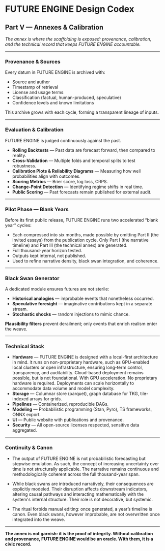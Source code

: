 # <span class="notranslate"> FUTURE ENGINE </span> Design Codex

## Part V — Annexes & Calibration

*The annex is where the scaffolding is exposed: provenance, calibration, and the technical record that keeps <span class="notranslate"> FUTURE ENGINE </span> accountable.*

---

### Provenance & Sources

Every datum in <span class="notranslate"> FUTURE ENGINE </span> is archived with:

* Source and author
* Timestamp of retrieval
* License and usage terms
* Classification (factual, human-produced, speculative)
* Confidence levels and known limitations

This archive grows with each cycle, forming a transparent lineage of inputs.

---

### Evaluation & Calibration

<span class="notranslate"> FUTURE ENGINE </span> is judged continuously against the past.

* **Rolling Backtests** — Past data are forecast forward, then compared to reality.
* **Cross-Validation** — Multiple folds and temporal splits to test robustness.
* **Calibration Plots & Reliability Diagrams** — Measuring how well probabilities align with outcomes.
* **Scoring Metrics** — Brier score, log loss, CRPS.
* **Change-Point Detection** — Identifying regime shifts in real time.
* **Public Scoring** — Past forecasts remain published for external audit.

---

### Pilot Phase — Blank Years

Before its first public release, <span class="notranslate"> FUTURE ENGINE </span> runs two accelerated “blank year” cycles:

* Each compressed into six months, made possible by omitting Part II (the invited essays) from the publication cycle. Only Part I (the narrative timeline) and Part III (the technical annex) are generated.
* Full thousand-year horizon tested.
* Outputs kept internal, not published.
* Used to refine narrative density, black swan integration, and coherence.

---

### Black Swan Generator

A dedicated module ensures futures are not sterile:

* **Historical analogies** — improbable events that nonetheless occurred.
* **Speculative foresight** — imaginative contributions kept in a separate stream.
* **Stochastic shocks** — random injections to mimic chance.

**Plausibility filters** prevent derailment; only events that enrich realism enter the weave.

---

### Technical Stack

* **Hardware** — <span class="notranslate"> FUTURE ENGINE </span> is designed with a local-first architecture in mind. It runs on non-proprietary hardware, such as GPU-enabled local clusters or open infrastructure, ensuring long-term control, transparency, and auditability. Cloud-based deployment remains possible, but is not foundational. With GPU acceleration. No proprietary hardware is required. Deployments can scale horizontally to accommodate data volume and model complexity.
* **Storage** — Columnar store (parquet), graph database for TKG, tile-indexed arrays for grids.
* **Pipelines** — Containerized, reproducible DAGs.
* **Modeling** — Probabilistic programming (Stan, Pyro), TS frameworks, ONNX export.
* **UI** — Public website with publications and provenance.
* **Security** — All open-source licenses respected, sensitive data aggregated.

---

### Continuity & Canon

* The output of <span class="notranslate"> FUTURE ENGINE </span> is not probabilistic forecasting but stepwise emulation. As such, the concept of increasing uncertainty over time is not structurally applicable. The narrative remains continuous and methodologically coherent across the full thousand-year span.

* While black swans are introduced narratively, their consequences are explicitly modeled. Their disruption affects downstream indicators, altering causal pathways and interacting mathematically with the system's internal structure. Their role is not decorative, but systemic.

* The ritual forbids manual editing: once generated, a year’s timeline is canon. Even black swans, however improbable, are not overwritten once integrated into the weave.

---

**The annex is not garnish: it is the proof of integrity. Without calibration and provenance, <span class="notranslate"> FUTURE ENGINE </span> would be an oracle. With them, it is a civic record.**
